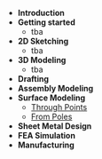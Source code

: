* **Introduction**
* **Getting started**
  * tba
* **2D Sketching**
  * tba
* **3D Modeling**
  * tba
* **Drafting**
* **Assembly Modeling**
* **Surface Modeling**
  * [Through Points](surface-through-points.md)
  * [From Poles](surface-from-poles.md)
* **Sheet Metal Design**
* **FEA Simulation**
* **Manufacturing**
